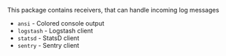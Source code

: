 This package contains receivers, that can handle incoming log messages

* `ansi` - Colored console output
* `logstash` - Logstash client
* `statsd` - StatsD client
* `sentry` - Sentry client
